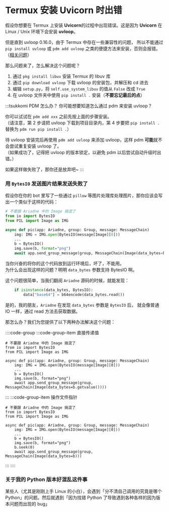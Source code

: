 # Termux 安装 Uvicorn 时出错

假设你想要在 Termux 上安装 **Uvicorn**的过程中出现错误。这是因为
**Uvicorn** 在 Linux / Unix 环境下会安装 **uvloop**。

但是直到 uvloop 0.16.0，由于 Termux 中存在一些兼容性的问题，
所以不能通过 `pip install uvloop` 或 `pdm add uvloop` 之类的便捷方法来安装，否则会报错。（[相关问题](https://github.com/MagicStack/uvloop/issues/260)）

那么问题来了，怎么解决这个问题呢？

1. 通过 `pkg install libuv` 安装 Termux 的 libuv 库
2. 通过 `pip download uvloop` 下载 uvloop 的安装包，并解压和 cd 进去
3. 编辑 `setup.py`，将 `self.use_system_libuv` 的值从 `False` 改成 `True`
4. 在 uvloop 文件夹中使用 `pip install .` 安装（**不要忘记最后的点**）

:::tsukkomi PDM 怎么办？
你可能想要知道怎么通过 pdm 来安装 uvloop？

你可以试试在 `pdm add xxx` 之前先按上面的步骤安装。  
（请注意，第 2 步请把 uvloop 下载到项目目录内，第 4 步要把 `pip install .` 替换为 `pdm run pip install .`）

待 uvloop 安装完后再使用 `pdm add uvloop` 来添加 uvloop，这样 pdm **可能**就不会尝试重复安装 uvloop 了。  
（如果成功了，记得把 uvloop 的版本锁定，以避免 pdm 以后尝试自动升级时出错。）

如果这样做失败了，那你还是放弃吧~
:::

### 用 `BytesIO` 发送图片结果发送失败了

假设你在你的 bot 里写了一些通过 `pillow` 等图片处理库处理图片，那你应该会写出一个类似于这样的代码：

```python
# 不要跟 Ariadne 中的 Image 搞混了
from io import BytesIO
from PIL import Image as IMG

async def pic(app: Ariadne, group: Group, message: MessageChain)
    img: IMG = IMG.open(BytesIO(message[Image][0]))
    ...
    b = BytesIO()
    img.save(b, format="png")
    await app.send_group_message(group, MessageChain(Image(data_bytes=b)))
```

当你兴奋的将你的这个代码放到运行环境后，坏了，不能用。  
为什么会出现这样的问题？明明 `data_bytes` 参数支持 BytesIO 啊。

这个问题很简单，当我们翻阅 `Ariadne` 源码的时候，就能发现：

```python
    if isinstance(data_bytes, BytesIO):
        data["base64"] = b64encode(data_bytes.read())
```

是的，我的朋友，`Ariadne` 在发现 `data_bytes` 参数是 `BytesIO` 后，
就会像普通 IO 一样，通过 read 方法去获取数据。

那怎么办？我们为您提供了以下两种办法解决这个问题：

::::code-group
:::code-group-item 直接传递值

```python{10}
# 不要跟 Ariadne 中的 Image 搞混了
from io import BytesIO
from PIL import Image as IMG

async def pic(app: Ariadne, group: Group, message: MessageChain)
    img: IMG = IMG.open(BytesIO(message[Image][0]))
    ...
    b = BytesIO()
    img.save(b, format="png")
    await app.send_group_message(group, MessageChain(Image(data_bytes=b.getvalue())))
```

:::
:::code-group-item 操作文件指针

```python{10}
# 不要跟 Ariadne 中的 Image 搞混了
from io import BytesIO
from PIL import Image as IMG

async def pic(app: Ariadne, group: Group, message: MessageChain)
    img: IMG = IMG.open(BytesIO(message[Image][0]))
    ...
    b = BytesIO()
    img.save(b, format="png")
    b.seek(0)
    await app.send_group_message(group, MessageChain(Image(data_bytes=b)))
```

:::
::::

### 关于我的 Python 版本好混乱这件事

[>_<]: 你知道为什么这一篇一直没有更新吗，因为我也不会（尬

某些人（尤其是刚刚上手 Linux 的小白），会遇到「分不清自己调用的究竟是哪个 Python」的问题。然后就遇到「因为找错 Python 了导致遇到各种各样的因为版本问题而出现的 bug」

<loading />
